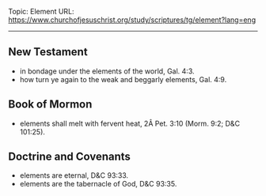 Topic: Element
URL: https://www.churchofjesuschrist.org/study/scriptures/tg/element?lang=eng

---

## New Testament

- in bondage under the elements of the world, Gal. 4:3.
- how turn ye again to the weak and beggarly elements, Gal. 4:9.

## Book of Mormon

- elements shall melt with fervent heat, 2Â Pet. 3:10 (Morm. 9:2; D&C 101:25).

## Doctrine and Covenants

- elements are eternal, D&C 93:33.
- elements are the tabernacle of God, D&C 93:35.

